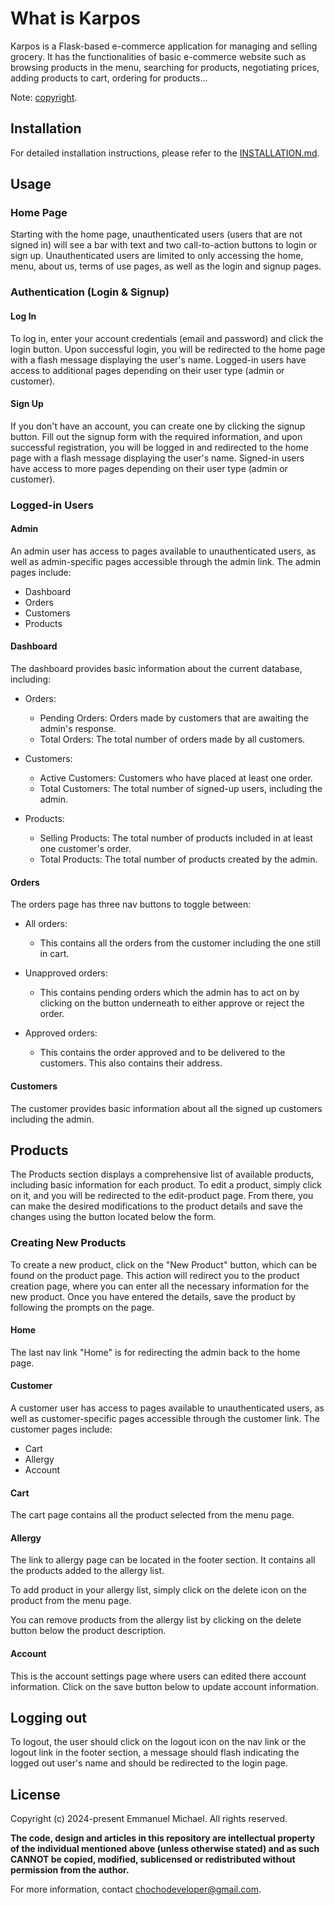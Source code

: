 # What is Karpos

Karpos is a Flask-based e-commerce application for managing and selling grocery.
It has the functionalities of basic e-commerce website such as browsing products in the menu, searching for products, negotiating prices, adding products to cart, ordering for products...

Note: [copyright](#license).

## Installation

For detailed installation instructions, please refer to the [INSTALLATION.md](INSTALLATION.md).

## Usage

### Home Page

Starting with the home page, unauthenticated users (users that are not signed in) will see a bar with text and two call-to-action buttons to login or sign up. Unauthenticated users are limited to only accessing the home, menu, about us, terms of use pages, as well as the login and signup pages.

### Authentication (Login & Signup)

#### Log In

To log in, enter your account credentials (email and password) and click the login button. Upon successful login, you will be redirected to the home page with a flash message displaying the user's name. Logged-in users have access to additional pages depending on their user type (admin or customer).

#### Sign Up

If you don't have an account, you can create one by clicking the signup button. Fill out the signup form with the required information, and upon successful registration, you will be logged in and redirected to the home page with a flash message displaying the user's name. Signed-in users have access to more pages depending on their user type (admin or customer).

### Logged-in Users

#### Admin

An admin user has access to pages available to unauthenticated users, as well as admin-specific pages accessible through the admin link. The admin pages include:

- Dashboard
- Orders
- Customers
- Products

#### Dashboard

The dashboard provides basic information about the current database, including:

- Orders:
  - Pending Orders: Orders made by customers that are awaiting the admin's response.
  - Total Orders: The total number of orders made by all customers.

- Customers:
  - Active Customers: Customers who have placed at least one order.
  - Total Customers: The total number of signed-up users, including the admin.

- Products:
  - Selling Products: The total number of products included in at least one customer's order.
  - Total Products: The total number of products created by the admin.

#### Orders

The orders page has three nav buttons to toggle between:

- All orders:
  - This contains all the orders from the customer including the one still in cart.

- Unapproved orders:
  - This contains pending orders which the admin has to act on by clicking on the button underneath to either approve or reject the order.

- Approved orders:
  - This contains the order approved and to be delivered to the customers. This also contains their address.

#### Customers

The customer provides basic information about all the signed up customers including the admin.

## Products

The Products section displays a comprehensive list of available products, including basic information for each product. To edit a product, simply click on it, and you will be redirected to the edit-product page. From there, you can make the desired modifications to the product details and save the changes using the button located below the form.

### Creating New Products

To create a new product, click on the "New Product" button, which can be found on the product page. This action will redirect you to the product creation page, where you can enter all the necessary information for the new product. Once you have entered the details, save the product by following the prompts on the page.

#### Home

The last nav link "Home" is for redirecting the admin back to the home page.

#### Customer

A customer user has access to pages available to unauthenticated users, as well as customer-specific pages accessible through the customer link. The customer pages include:

- Cart
- Allergy
- Account

#### Cart

The cart page contains all the product selected from the menu page.

#### Allergy

The link to allergy page can be located in the footer section. It contains all the products added to the allergy list.

To add product in your allergy list, simply click on the delete icon on the product from the menu page.

You can remove products from the allergy list by clicking on the delete button below the product description.

#### Account

This is the account settings page where users can edited there account information.
Click on the save button below to update account information.

## Logging out

To logout, the user should click on the logout icon on the nav link or the logout link in the footer section, a message should flash indicating the logged out user's name and should be redirected to the login page.

## License
Copyright (c) 2024-present Emmanuel Michael. All rights reserved.

<b>The code, design and articles in this repository are intellectual property of the individual mentioned above (unless otherwise stated) and as such CANNOT be copied, modified, sublicensed or redistributed without permission from the author.</b>

For more information, contact chochodeveloper@gmail.com. 